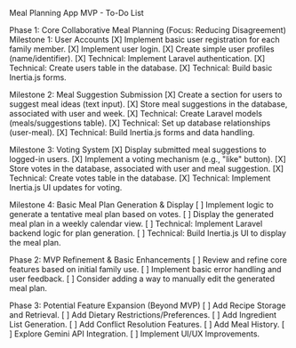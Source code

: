 Meal Planning App MVP - To-Do List

Phase 1: Core Collaborative Meal Planning (Focus: Reducing Disagreement)
Milestone 1: User Accounts
[X] Implement basic user registration for each family member.
[X] Implement user login.
[X] Create simple user profiles (name/identifier).
[X] Technical: Implement Laravel authentication.
[X] Technical: Create users table in the database.
[X] Technical: Build basic Inertia.js forms.

Milestone 2: Meal Suggestion Submission
[X] Create a section for users to suggest meal ideas (text input).
[X] Store meal suggestions in the database, associated with user and week.
[X] Technical: Create Laravel models (meals/suggestions table).
[X] Technical: Set up database relationships (user-meal).
[X] Technical: Build Inertia.js forms and data handling.

Milestone 3: Voting System
[X] Display submitted meal suggestions to logged-in users.
[X] Implement a voting mechanism (e.g., "like" button).
[X] Store votes in the database, associated with user and meal suggestion.
[X] Technical: Create votes table in the database.
[X] Technical: Implement Inertia.js UI updates for voting.

Milestone 4: Basic Meal Plan Generation & Display
[ ] Implement logic to generate a tentative meal plan based on votes.
[ ] Display the generated meal plan in a weekly calendar view.
[ ] Technical: Implement Laravel backend logic for plan generation.
[ ] Technical: Build Inertia.js UI to display the meal plan.

Phase 2: MVP Refinement & Basic Enhancements
[ ] Review and refine core features based on initial family use.
[ ] Implement basic error handling and user feedback.
[ ] Consider adding a way to manually edit the generated meal plan.

Phase 3: Potential Feature Expansion (Beyond MVP)
[ ] Add Recipe Storage and Retrieval.
[ ] Add Dietary Restrictions/Preferences.
[ ] Add Ingredient List Generation.
[ ] Add Conflict Resolution Features.
[ ] Add Meal History.
[ ] Explore Gemini API Integration.
[ ] Implement UI/UX Improvements.
